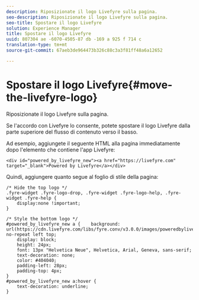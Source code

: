 ```yaml
---
description: Riposizionate il logo Livefyre sulla pagina.
seo-description: Riposizionate il logo Livefyre sulla pagina.
seo-title: Spostare il logo Livefyre
solution: Experience Manager
title: Spostare il logo Livefyre
uuid: 807304 ae -6070-4505-87 db -169 a 925 f 714 c
translation-type: tm+mt
source-git-commit: 67aeb3de964473b326c88c3a3f81ff48a6a12652

---
```



# Spostare il logo Livefyre{#move-the-livefyre-logo}

Riposizionate il logo Livefyre sulla pagina.

Se l'accordo con Livefyre lo consente, potete spostare il logo Livefyre dalla parte superiore del flusso di contenuto verso il basso.

Ad esempio, aggiungete il seguente HTML alla pagina immediatamente dopo l'elemento che contiene l'app Livefyre:

```
<div id="powered_by_livefyre_new"><a href="https://livefyre.com" target="_blank">Powered by Livefyre</a></div>
```

Quindi, aggiungere quanto segue al foglio di stile della pagina:

```
/* Hide the top logo */ 
.fyre-widget .fyre-logo-drop, .fyre-widget .fyre-logo-help, .fyre-widget .fyre-help { 
    display:none !important; 
} 
  
/* Style the bottom logo */ 
#powered_by_livefyre_new a {    background: url(https://cdn.livefyre.com/libs/fyre.conv/v3.0.0/images/poweredbylivefyre.png) no-repeat left top; 
    display: block; 
    height: 24px; 
    font: 13px "Helvetica Neue", Helvetica, Arial, Geneva, sans-serif; 
    text-decoration: none; 
    color: #404040; 
    padding-left: 28px; 
    padding-top: 4px; 
} 
#powered_by_livefyre_new a:hover { 
    text-decoration: underline; 
}
```

